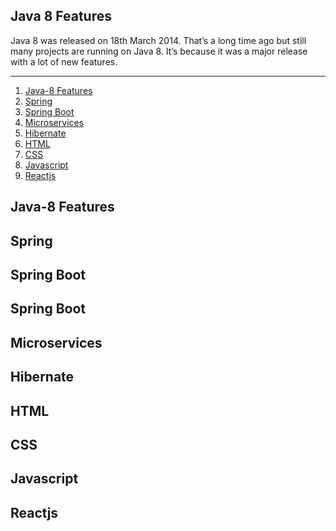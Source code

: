 <h2>Java 8 Features</h2>
<div>Java 8 was released on 18th March 2014. That’s a long time ago but still many projects are running on Java 8. It’s because it was a major release with a lot of new features.</div>
<hr>

<ol>
<li><a href="#java-8-features-home">Java-8 Features</a></li>
  <li><a href="#spring-home">Spring</a></li>
  <li><a href="#spring-boot-home">Spring Boot</a></li>
  <li><a href="#microservices-home">Microservices</a></li>
  <li><a href="#hibernate-home">Hibernate</a></li>
  <li><a href="#html-home">HTML</a></li>
  <li><a href="#css-home">CSS</a></li>
  <li><a href="#javascript-home">Javascript</a></li>
  <li><a href="#reactjs-home">Reactjs</a></li>
</ol>

<h2 id="java-8-features-home">Java-8 Features</h2>

<h2 id="spring-home">Spring</h2>

<h2 id="spring-boot-home">Spring Boot</h2>
<h2 id="microservices-home">Spring Boot</h2>
<h2 id="spring-boot-home">Microservices</h2>
<h2 id="hibernate-home">Hibernate</h2>
<h2 id="html-home">HTML</h2>
<h2 id="css-home">CSS</h2>
<h2 id="javascript-home">Javascript</h2>
<h2 id="reactjs-home">Reactjs</h2>

